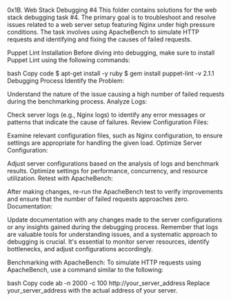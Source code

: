 0x1B. Web Stack Debugging #4
This folder contains solutions for the web stack debugging task #4. The primary goal is to troubleshoot and resolve issues related to a web server setup featuring Nginx under high pressure conditions. The task involves using ApacheBench to simulate HTTP requests and identifying and fixing the causes of failed requests.

Puppet Lint Installation
Before diving into debugging, make sure to install Puppet Lint using the following commands:

bash
Copy code
$ apt-get install -y ruby
$ gem install puppet-lint -v 2.1.1
Debugging Process
Identify the Problem:

Understand the nature of the issue causing a high number of failed requests during the benchmarking process.
Analyze Logs:

Check server logs (e.g., Nginx logs) to identify any error messages or patterns that indicate the cause of failures.
Review Configuration Files:

Examine relevant configuration files, such as Nginx configuration, to ensure settings are appropriate for handling the given load.
Optimize Server Configuration:

Adjust server configurations based on the analysis of logs and benchmark results.
Optimize settings for performance, concurrency, and resource utilization.
Retest with ApacheBench:

After making changes, re-run the ApacheBench test to verify improvements and ensure that the number of failed requests approaches zero.
Documentation:

Update documentation with any changes made to the server configurations or any insights gained during the debugging process.
Remember that logs are valuable tools for understanding issues, and a systematic approach to debugging is crucial. It's essential to monitor server resources, identify bottlenecks, and adjust configurations accordingly.

Benchmarking with ApacheBench:
To simulate HTTP requests using ApacheBench, use a command similar to the following:

bash
Copy code
ab -n 2000 -c 100 http://your_server_address
Replace your_server_address with the actual address of your server.
